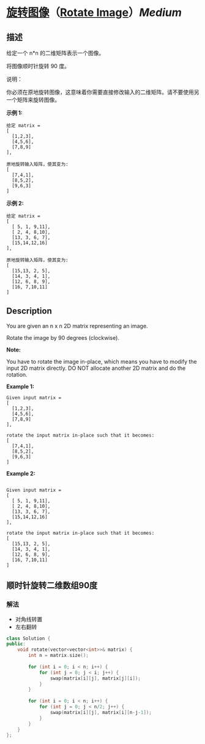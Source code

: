 # [旋转图像](https://leetcode-cn.com/problems/rotate-image)（[Rotate Image](https://leetcode.com/problems/rotate-image)）*Medium*
## 描述
给定一个 n*n 的二维矩阵表示一个图像。

将图像顺时针旋转 90 度。

说明：

你必须在原地旋转图像，这意味着你需要直接修改输入的二维矩阵。请不要使用另一个矩阵来旋转图像。

**示例 1:**
```
给定 matrix = 
[
  [1,2,3],
  [4,5,6],
  [7,8,9]
],

原地旋转输入矩阵，使其变为:
[
  [7,4,1],
  [8,5,2],
  [9,6,3]
]
```


**示例 2:**
```
给定 matrix =
[
  [ 5, 1, 9,11],
  [ 2, 4, 8,10],
  [13, 3, 6, 7],
  [15,14,12,16]
], 

原地旋转输入矩阵，使其变为:
[
  [15,13, 2, 5],
  [14, 3, 4, 1],
  [12, 6, 8, 9],
  [16, 7,10,11]
]
```

## Description
You are given an n x n 2D matrix representing an image.

Rotate the image by 90 degrees (clockwise).

**Note:**


You have to rotate the image in-place, which means you have to modify the input 2D matrix directly. DO NOT allocate another 2D matrix and do the rotation.

**Example 1:**
```
Given input matrix = 
[
  [1,2,3],
  [4,5,6],
  [7,8,9]
],

rotate the input matrix in-place such that it becomes:
[
  [7,4,1],
  [8,5,2],
  [9,6,3]
]
```


**Example 2:**
```

Given input matrix =
[
  [ 5, 1, 9,11],
  [ 2, 4, 8,10],
  [13, 3, 6, 7],
  [15,14,12,16]
], 

rotate the input matrix in-place such that it becomes:
[
  [15,13, 2, 5],
  [14, 3, 4, 1],
  [12, 6, 8, 9],
  [16, 7,10,11]
]

```




## 顺时针旋转二维数组90度
### 解法
- 对角线转置
- 左右翻转
```c++
class Solution {
public:
    void rotate(vector<vector<int>>& matrix) {
        int n = matrix.size();
        
        for (int i = 0; i < n; i++) {
            for (int j = 0; j < i; j++) {
                swap(matrix[i][j], matrix[j][i]);
            }
        }
        
        for (int i = 0; i < n; i++) {
            for (int j = 0; j < n/2; j++) {
                swap(matrix[i][j], matrix[i][n-j-1]);
            }
        }
    }
};
```